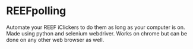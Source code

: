 # REEFpolling

Automate your REEF iClickers to do them as long as your computer is on. Made using python and selenium webdriver. Works on chrome but can be done on any other web browser as well.
